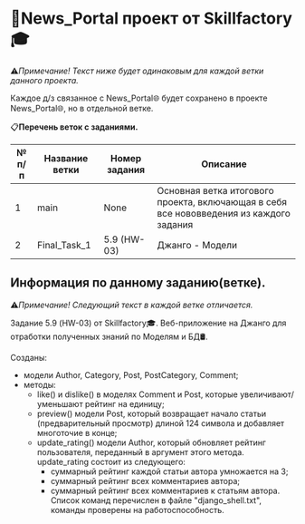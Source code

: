 # 📰News_Portal проект от Skillfactory🎓
⚠️*Примечание! Текст ниже будет одинаковым для каждой ветки данного проекта.*

Каждое д/з связанное с News_Portal🌐 будет сохранено в проекте News_Portal🌐, но в отдельной ветке. 

📋**Перечень веток с заданиями.**

№ п/п| Название ветки| Номер задания| Описание
------------ | ------------ | ------------ | -------------
1| main| None| Основная ветка итогового проекта, включающая в себя все нововведения из каждого задания
2| Final_Task_1| 5.9 (HW-03)| Джанго - Модели


## Информация по данному заданию(ветке).

⚠️*Примечание! Следующий текст в каждой ветке отличается.*

Задание 5.9 (HW-03) от Skillfactory🎓. Веб-приложение на Джанго для отработки полученных знаний по Моделям и БД🛢.

Созданы:
- модели Author, Category, Post, PostCategory, Comment;
- методы:
  - like() и dislike() в моделях Comment и Post, которые увеличивают/уменьшают рейтинг на единицу;
  - preview() модели Post, который возвращает начало статьи (предварительный просмотр) длиной 124 символа и добавляет многоточие в конце;
  - update_rating() модели Author, который обновляет рейтинг пользователя, переданный в аргумент этого метода. update_rating состоит из следующего:
    - суммарный рейтинг каждой статьи автора умножается на 3;
    - суммарный рейтинг всех комментариев автора;
    - суммарный рейтинг всех комментариев к статьям автора.
Список команд перечислен в файле "django_shell.txt", команды проверены на работоспособность.
